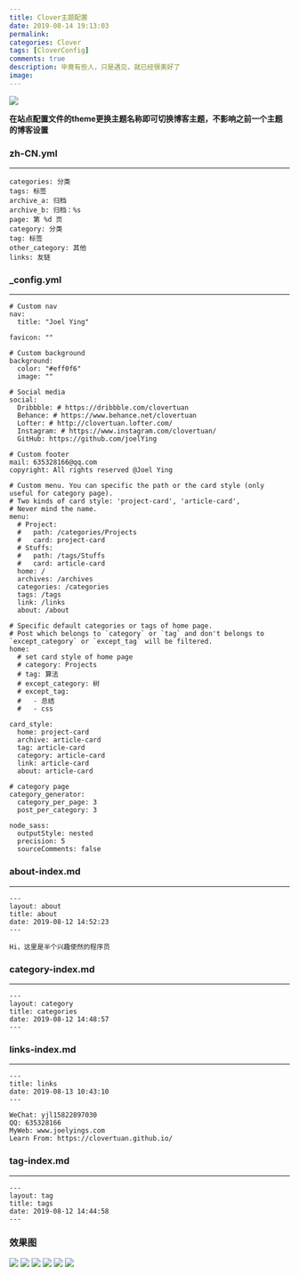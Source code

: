 ```yaml
---
title: Clover主题配置
date: 2019-08-14 19:13:03
permalink:
categories: Clover
tags: [CloverConfig]
comments: true
description: 毕竟有些人，只是遇见，就已经很美好了
image: 
---
```

<img class="joel-img" src="http://image.joelyings.com/20190827-29.jpg" >

<!-- more -->

**在站点配置文件的theme更换主题名称即可切换博客主题，不影响之前一个主题的博客设置**

### zh-CN.yml
---
```
categories: 分类
tags: 标签
archive_a: 归档
archive_b: 归档：%s
page: 第 %d 页
category: 分类
tag: 标签
other_category: 其他
links: 友链
```

### _config.yml
---
```
# Custom nav
nav:
  title: "Joel Ying"

favicon: ""

# Custom background
background:
  color: "#eff0f6"
  image: ""

# Social media
social:
  Dribbble: # https://dribbble.com/clovertuan
  Behance: # https://www.behance.net/clovertuan
  Lofter: # http://clovertuan.lofter.com/
  Instagram: # https://www.instagram.com/clovertuan/
  GitHub: https://github.com/joelYing

# Custom footer
mail: 635328166@qq.com
copyright: All rights reserved @Joel Ying

# Custom menu. You can specific the path or the card style (only useful for category page).
# Two kinds of card style: 'project-card', 'article-card',
# Never mind the name.
menu:
  # Project:
  #   path: /categories/Projects
  #   card: project-card
  # Stuffs:
  #   path: /tags/Stuffs
  #   card: article-card
  home: /
  archives: /archives
  categories: /categories
  tags: /tags
  link: /links
  about: /about

# Specific default categories or tags of home page.
# Post which belongs to `category` or `tag` and don't belongs to `except_category` or `except_tag` will be filtered.
home:
  # set card style of home page
  # category: Projects
  # tag: 算法
  # except_category: 树
  # except_tag:
  #   - 总结
  #   - css

card_style:
  home: project-card
  archive: article-card
  tag: article-card
  category: article-card
  link: article-card
  about: article-card

# category page
category_generator:
  category_per_page: 3
  post_per_category: 3

node_sass:
  outputStyle: nested
  precision: 5
  sourceComments: false
```

### about-index.md
---
```
---
layout: about
title: about
date: 2019-08-12 14:52:23
---

Hi，这里是半个兴趣使然的程序员

```

### category-index.md
---
```
---
layout: category
title: categories
date: 2019-08-12 14:48:57
---

```

### links-index.md
---
```
---
title: links
date: 2019-08-13 10:43:10
---

WeChat: yjl15822897030
QQ: 635328166
MyWeb: www.joelyings.com
Learn From: https://clovertuan.github.io/
```

### tag-index.md
---
```
---
layout: tag
title: tags
date: 2019-08-12 14:44:58
---

```

### 效果图
![](http://image.joelyings.com/clover1.png)
![](http://image.joelyings.com/clover2.png)
![](http://image.joelyings.com/clover3.png)
![](http://image.joelyings.com/clover4.png)
![](http://image.joelyings.com/clover5.png)
![](http://image.joelyings.com/clover6.png)